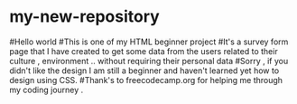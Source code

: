 # my-new-repository

#Hello world
#This is one of my HTML beginner project 
#It's a survey form page that I have created to get some data from the users related to their culture , environment .. without requiring their personal data 
#Sorry , if you didn't like the design I am still a beginner and haven't learned yet how to design using CSS.
#Thank's to freecodecamp.org for helping me through my coding journey  .
